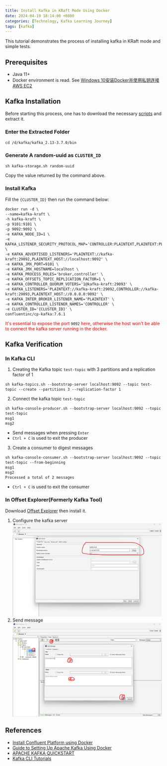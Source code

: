 ```yaml
---
title: Install Kafka in KRaft Mode Using Docker  
date: 2024-04-19 18:14:00 +0800  
categories: [Technology, Kafka Learning Journey]  
tags: [kafka]  
---
```

This tutorial demonstrates the process of installing kafka in KRaft mode and simple tests.
## Prerequisites
- Java 11+
- Docker environment is read. See [Windows 10安装Docker并使用私钥连接AWS EC2](https://hivsuper.github.io/posts/Windows-10安装Docker并使用私钥连接AWS-EC2/)

## Kafka Installation
Before starting this process, one has to download the necessary [scripts](https://www.apache.org/dyn/closer.cgi?path=/kafka/3.7.0/kafka_2.13-3.7.0.tgz) and extract it.
### Enter the Extracted Folder
```shell
cd /d/kafka/kafka_2.13-3.7.0/bin
```
### Generate A random-uuid as `CLUSTER_ID`
```shell
sh kafka-storage.sh random-uuid
```
Copy the value returned by the command above.
### Install Kafka
Fill the `{CLUSTER_ID}` then run the command below:
```shell
docker run -d \
--name=kafka-kraft \
-h kafka-kraft \
-p 9101:9101 \
-p 9092:9092 \
-e KAFKA_NODE_ID=1 \
-e KAFKA_LISTENER_SECURITY_PROTOCOL_MAP='CONTROLLER:PLAINTEXT,PLAINTEXT:PLAINTEXT,PLAINTEXT_HOST:PLAINTEXT' \
-e KAFKA_ADVERTISED_LISTENERS='PLAINTEXT://kafka-kraft:29092,PLAINTEXT_HOST://localhost:9092' \
-e KAFKA_JMX_PORT=9101 \
-e KAFKA_JMX_HOSTNAME=localhost \
-e KAFKA_PROCESS_ROLES='broker,controller' \
-e KAFKA_OFFSETS_TOPIC_REPLICATION_FACTOR=1 \
-e KAFKA_CONTROLLER_QUORUM_VOTERS='1@kafka-kraft:29093' \
-e KAFKA_LISTENERS='PLAINTEXT://kafka-kraft:29092,CONTROLLER://kafka-kraft:29093,PLAINTEXT_HOST://0.0.0.0:9092' \
-e KAFKA_INTER_BROKER_LISTENER_NAME='PLAINTEXT' \
-e KAFKA_CONTROLLER_LISTENER_NAMES='CONTROLLER' \
-e CLUSTER_ID='{CLUSTER_ID}' \
confluentinc/cp-kafka:7.6.1
```
<span style="color: rgba(255, 0, 0, 1)">It's essential to expose the port</span> `9092` <span style="color: rgba(255, 0, 0, 1)">here, otherwise the host won't be able to connect the kafka server running in the docker.</span>

## Kafka Verification
### In Kafka CLI
1. Creating the Kafka topic `test-topic` with 3 partitions and a replication factor of 1
```shell
sh kafka-topics.sh --bootstrap-server localhost:9092 --topic test-topic --create --partitions 3 --replication-factor 1
```
2. Connect the kafka topic `test-topic`
```
sh kafka-console-producer.sh --bootstrap-server localhost:9092 --topic test-topic
msg1
msg2
```
- Send messages when pressing `Enter`
- `Ctrl + C` is used to exit the producer

3. Create a consumer to digest messages
```
sh kafka-console-consumer.sh --bootstrap-server localhost:9092 --topic test-topic --from-beginning
msg1
msg2
Processed a total of 2 messages
```
- `Ctrl + C` is used to exit the consumer

### In Offset Explorer(Formerly Kafka Tool)
Download [Offset Explorer](https://kafkatool.com/download.html) then install it.
1. Configure the kafka server  
![](/assets/img/202404/Offset-Explorer-Add-Cluster.png)
2. Send message  
![](/assets/img/202404/Offset-Explorer-Send-Message.png)

## References
- [Install Confluent Platform using Docker](https://docs.confluent.io/platform/current/installation/docker/config-reference.html)
- [Guide to Setting Up Apache Kafka Using Docker](https://www.baeldung.com/ops/kafka-docker-setup)
- [APACHE KAFKA QUICKSTART](https://kafka.apache.org/quickstart)
- [Kafka CLI Tutorials](https://www.conduktor.io/kafka/kafka-cli-tutorial/)
